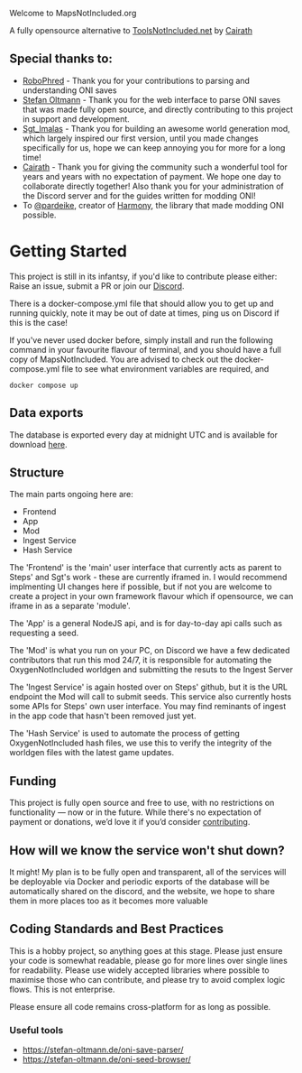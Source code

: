 Welcome to MapsNotIncluded.org

A fully opensource alternative to [ToolsNotIncluded.net](https://ToolsNotIncluded.net) by [Cairath](https://github.com/Cairath)

## Special thanks to: 
 - [RoboPhred](https://github.com/RoboPhred/oni-save-parser#readme) - Thank you for your  contributions to parsing and understanding ONI saves
 - [Stefan Oltmann](https://stefan-oltmann.de) - Thank you for the web interface to parse ONI saves that was made fully open source, and directly contributing to this project in support and development. 
 - [Sgt_lmalas](https://github.com/Sgt-Imalas/) - Thank you for building an awesome world generation mod, which largely inspired our first version, until you made changes specifically for us, hope we can keep annoying you for more for a long time!
 - [Cairath](https://github.com/Cairath) - Thank you for giving the community such a wonderful tool for years and years with no expectation of payment. We hope one day to collaborate directly together! Also thank you for your administration of the Discord server and for the guides written for modding ONI!
 - To [@pardeike](https://github.com/pardeike), creator of [Harmony](https://github.com/pardeike/Harmony), the library that made modding ONI possible. 

# Getting Started

This project is still in its infantsy, if you'd like to contribute please either: Raise an issue, submit a PR or join our [Discord](https://discord.gg/3vhCpp6PNq).

There is a docker-compose.yml file that should allow you to get up and running quickly, note it may be out of date at times, ping us on Discord if this is the case!

If you've never used docker before, simply install and run the following command in your favourite flavour of terminal, and you should have a full copy of MapsNotIncluded. You are advised to check out the docker-compose.yml file to see what environment variables are required, and 

```
docker compose up
```

## Data exports

The database is exported every day at midnight UTC and is available for download [here](https://github.com/StefanOltmann/oni-seed-browser-data/releases).

## Structure
The main parts ongoing here are: 
 - Frontend
 - App
 - Mod
 - Ingest Service
 - Hash Service

The 'Frontend' is the 'main' user interface that currently acts as parent to Steps' and Sgt's work - these are currently iframed in. I would recommend implmenting UI changes here if possible, but if not you are welcome to create a project in your own framework flavour which if opensource, we can iframe in as a separate 'module'.

The 'App' is a general NodeJS api, and is for day-to-day api calls such as requesting a seed.

The 'Mod' is what you run on your PC, on Discord we have a few dedicated contributors that run this mod 24/7, it is responsible for automating the OxygenNotIncluded worldgen and submitting the resuts to the Ingest Server

The 'Ingest Service' is again hosted over on Steps' github, but it is the URL endpoint the Mod will call to submit seeds. This service also currently hosts some APIs for Steps' own user interface. You may find reminants of ingest in the app code that hasn't been removed just yet. 

The 'Hash Service' is used to automate the process of getting OxygenNotIncluded hash files, we use this to verify the integrity of the worldgen files with the latest game updates. 

## Funding
This project is fully open source and free to use, with no restrictions on functionality — now or in the future.
While there's no expectation of payment or donations, we’d love it if you’d consider [contributing](https://mapsnotincluded.org/contribute).

## How will we know the service won't shut down?
It might! My plan is to be fully open and transparent, all of the services will be deployable via Docker and periodic exports of the database will be automatically shared on the discord, and the website, we hope to share them in more places too as it becomes more valuable

## Coding Standards and Best Practices
This is a hobby project, so anything goes at this stage. Please just ensure your code is somewhat readable, please go for more lines over single lines for readability. Please use widely accepted libraries where possible to maximise those who can contribute, and please try to avoid complex logic flows. This is not enterprise. 

Please ensure all code remains cross-platform for as long as possible. 

### Useful tools
- https://stefan-oltmann.de/oni-save-parser/
- https://stefan-oltmann.de/oni-seed-browser/
